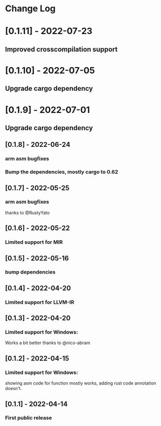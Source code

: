 # Change Log

# [0.1.11] - 2022-07-23
## Improved crosscompilation support

# [0.1.10] - 2022-07-05
## Upgrade cargo dependency

# [0.1.9] - 2022-07-01
## Upgrade cargo dependency

## [0.1.8] - 2022-06-24
### arm asm bugfixes
### Bump the dependencies, mostly cargo to 0.62

## [0.1.7] - 2022-05-25
### arm asm bugfixes
thanks to @RustyYato

## [0.1.6] - 2022-05-22
### Limited support for MIR

## [0.1.5] - 2022-05-16
### bump dependencies

## [0.1.4] - 2022-04-20
### Limited support for LLVM-IR

## [0.1.3] - 2022-04-20
### Limited support for Windows:
Works a bit better thanks to @nico-abram

## [0.1.2] - 2022-04-15
### Limited support for Windows:
showing asm code for function mostly works, adding rust code annotation doesn't.

## [0.1.1] - 2022-04-14
### First public release

